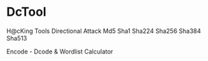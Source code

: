 # DcTool
H@cKing Tools
Directional Attack
Md5
Sha1
Sha224
Sha256
Sha384
Sha513

Encode - Dcode & Wordlist Calculator

